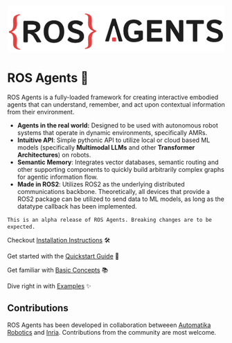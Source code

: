 ![Logo](_static/ROS_AGENTS_DARK.png)

# ROS Agents  🤖

ROS Agents is a fully-loaded framework for creating interactive embodied agents that can understand, remember, and act upon contextual information from their environment.

- **Agents in the real world:** Designed to be used with autonomous robot systems that operate in dynamic environments, specifically AMRs.
- **Intuitive API**: Simple pythonic API to utilize local or cloud based ML models (specifically **Multimodal LLMs** and other **Transformer Architectures**) on robots.
- **Semantic Memory**: Integrates vector databases, semantic routing and other supporting components to quickly build arbitrarily complex graphs for agentic information flow.
- **Made in ROS2**: Utilizes ROS2 as the underlying distributed communications backbone. Theoretically, all devices that provide a ROS2 package can be utilized to send data to ML models, as long as the datatype callback has been implemented.

```{note}
This is an alpha release of ROS Agents. Breaking changes are to be expected.
```

Checkout [Installation Instructions](installation.md) 🛠️

Get started with the [Quickstart Guide](quickstart.md) 🚀

Get familiar with [Basic Concepts](basics.md) 📚

Dive right in with [Examples](examples/index.md) ✨

## Contributions

ROS Agents has been developed in collaboration betweeen [Automatika Robotics](https://automatikarobotics.com/) and [Inria](https://inria.fr/). Contributions from the community are most welcome.
